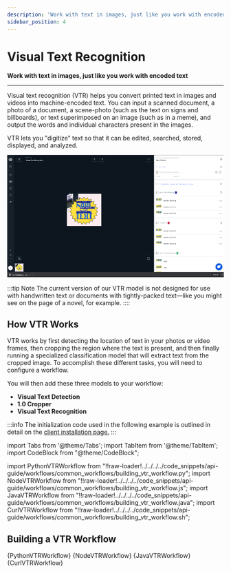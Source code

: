 ```yaml
---
description: 'Work with text in images, just like you work with encoded text.'
sidebar_position: 4
---
```


# Visual Text Recognition

**Work with text in images, just like you work with encoded text**
<hr />

Visual text recognition (VTR) helps you convert printed text in images and videos into machine-encoded text. You can input a scanned document, a photo of a document, a scene-photo \(such as the text on signs and billboards\), or text superimposed on an image \(such as in a meme\), and output the words and individual characters present in the images.

VTR lets you "digitize" text so that it can be edited, searched, stored, displayed, and analyzed.

![](/img/vtr.jpg)

:::tip Note
The current version of our VTR model is not designed for use with handwritten text or documents with tightly-packed text—like you might see on the page of a novel, for example.
::::

## How VTR Works

VTR works by first detecting the location of text in your photos or video frames, then cropping the region where the text is present, and then finally running a specialized classification model that will extract text from the cropped image. To accomplish these different tasks, you will need to configure a workflow. 

You will then add these three models to your workflow:

* **Visual Text Detection**
* **1.0 Cropper**
* **Visual Text Recognition**

:::info
The initialization code used in the following example is outlined in detail on the [client installation page.](https://docs.clarifai.com/api-guide/api-overview/api-clients/#client-installation-instructions)
:::

import Tabs from '@theme/Tabs';
import TabItem from '@theme/TabItem';
import CodeBlock from "@theme/CodeBlock";

import PythonVTRWorkflow from "!!raw-loader!../../../../code_snippets/api-guide/workflows/common_workflows/building_vtr_workflow.py";
import NodeVTRWorkflow from "!!raw-loader!../../../../code_snippets/api-guide/workflows/common_workflows/building_vtr_workflow.js";
import JavaVTRWorkflow from "!!raw-loader!../../../../code_snippets/api-guide/workflows/common_workflows/building_vtr_workflow.java";
import CurlVTRWorkflow from "!!raw-loader!../../../../code_snippets/api-guide/workflows/common_workflows/building_vtr_workflow.sh";

## Building a VTR Workflow

<Tabs>

<TabItem value="grpc_python" label="gRPC Python">
    <CodeBlock className="language-python">{PythonVTRWorkflow}</CodeBlock>
</TabItem>

<TabItem value="grpc_nodejs" label="gRPC NodeJS">
    <CodeBlock className="language-javascript">{NodeVTRWorkflow}</CodeBlock>
</TabItem>

<TabItem value="grpc_java" label="gRPC Java">
    <CodeBlock className="language-java">{JavaVTRWorkflow}</CodeBlock>
</TabItem>

<TabItem value="curl" label="cURL">
    <CodeBlock className="language-bash">{CurlVTRWorkflow}</CodeBlock>
</TabItem>

</Tabs>

